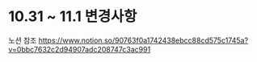 # 10.31 ~ 11.1 변경사항
노션 참조
https://www.notion.so/90763f0a1742438ebcc88cd575c1745a?v=0bbc7632c2d94907adc208747c3ac991